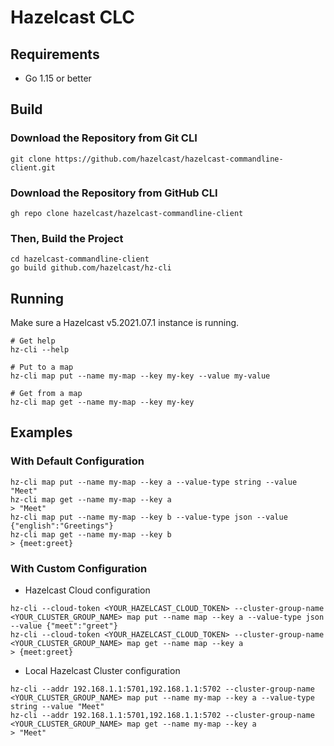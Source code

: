 # Hazelcast CLC

## Requirements

* Go 1.15 or better

## Build

### Download the Repository from Git CLI
```
git clone https://github.com/hazelcast/hazelcast-commandline-client.git
```

### Download the Repository from GitHub CLI
```
gh repo clone hazelcast/hazelcast-commandline-client
```

### Then, Build the Project

```
cd hazelcast-commandline-client
go build github.com/hazelcast/hz-cli
```

## Running

Make sure a Hazelcast v5.2021.07.1 instance is running.

```
# Get help
hz-cli --help

# Put to a map
hz-cli map put --name my-map --key my-key --value my-value

# Get from a map
hz-cli map get --name my-map --key my-key
```

## Examples

### With Default Configuration
```
hz-cli map put --name my-map --key a --value-type string --value "Meet"
hz-cli map get --name my-map --key a
> "Meet"
hz-cli map put --name my-map --key b --value-type json --value {"english":"Greetings"}
hz-cli map get --name my-map --key b
> {meet:greet}
```
### With Custom Configuration
- Hazelcast Cloud configuration
```
hz-cli --cloud-token <YOUR_HAZELCAST_CLOUD_TOKEN> --cluster-group-name <YOUR_CLUSTER_GROUP_NAME> map put --name map --key a --value-type json --value {"meet":"greet"}
hz-cli --cloud-token <YOUR_HAZELCAST_CLOUD_TOKEN> --cluster-group-name <YOUR_CLUSTER_GROUP_NAME> map get --name map --key a
> {meet:greet}
```

- Local Hazelcast Cluster configuration
```
hz-cli --addr 192.168.1.1:5701,192.168.1.1:5702 --cluster-group-name <YOUR_CLUSTER_GROUP_NAME> map put --name my-map --key a --value-type string --value "Meet"
hz-cli --addr 192.168.1.1:5701,192.168.1.1:5702 --cluster-group-name <YOUR_CLUSTER_GROUP_NAME> map get --name my-map --key a
> "Meet"
```